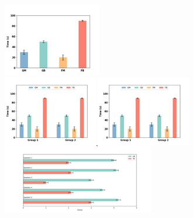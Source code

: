 
<div>
  <a href="/BarChart/BarChart_withErrorBar_vertical.py">
    <img src="/img/BarChart_withErrorBar_vertical.png" alt="Image 1" width="258" />
  </a>
  <a href="/BarChart/BarChart_withErrorBar_vertical_group.py">
    <img src="/img/BarChart_withErrorBar_vertical_group.png" alt="Image 2" width="250" />
  </a>
  <a href="/BarChart/BarChart_withErrorBar_vertical_group.py">
    <img src="/img/BarChart_withErrorBar_vertical_group.png" alt="Image 2" width="250" />
  </a>


</div>
<div>
  <a href="/BarChart/BarChart_withErrorBar_horizontal.py">
    <img src="/img/BarChart_withErrorBar_horizontal_Pair.png" alt="Image 2" width="400" />
  </a>
</div>
